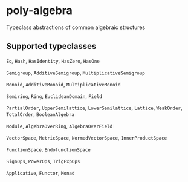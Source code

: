 # poly-algebra
Typeclass abstractions of common algebraic structures

## Supported typeclasses
`Eq`, `Hash`, `HasIdentity`, `HasZero`, `HasOne`

`Semigroup`, `AdditiveSemigroup`, `MultiplicativeSemigroup`

`Monoid`, `AdditiveMonoid`, `MultiplicativeMonoid`

`Semiring`, `Ring`, `EuclideanDomain`, `Field`

`PartialOrder`, `UpperSemilattice`, `LowerSemilattice`, `Lattice`, `WeakOrder`, `TotalOrder`, `BooleanAlgebra`

`Module`, `AlgebraOverRing`, `AlgebraOverField`

`VectorSpace`, `MetricSpace`, `NormedVectorSpace`, `InnerProductSpace`

`FunctionSpace`, `EndofunctionSpace`

`SignOps`, `PowerOps`, `TrigExpOps`

`Applicative`, `Functor`, `Monad`
